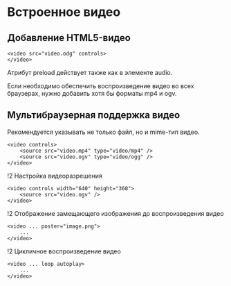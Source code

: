 # Встроенное видео

## Добавление HTML5-видео

    <video src="video.odg" controls>
    </video>

Атрибут preload действует также как в элементе audio.

Если необходимо обеспечить воспроизведение видео во всех браузерах, нужно добавить хотя бы форматы mp4 и ogv.

## Мультибраузерная поддержка видео

Рекомендуется указывать не только файл, но и mime-тип видео.


    <video controls>
        <source src="video.mp4" type="video/mp4" />
        <source src="video.ogv" type="video/ogg" />
    </video>


!2 Настройка видеоразрешения


    <video controls width="640" height="360">
        <source src="video.ogv" />
    </video>


!2 Отображение замещающего изображения до воспроизведения видео


    <video ... poster="image.png">
        ...
    </video>


!2 Цикличное воспроизведение видео


    <video ... loop autoplay>
        ...
    </video>
